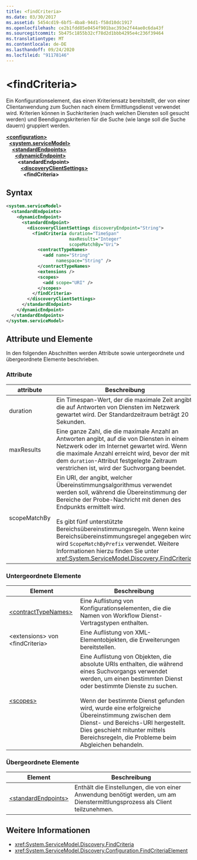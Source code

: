 ```yaml
---
title: <findCriteria>
ms.date: 03/30/2017
ms.assetid: 5454cd19-6bf5-4ba8-94d1-f58d10dc1917
ms.openlocfilehash: ce2b1fdd85e0454f901bac393e2f44ae0c6da43f
ms.sourcegitcommit: 5b475c1855b32cf78d2d1bbb4295e4c236f39464
ms.translationtype: MT
ms.contentlocale: de-DE
ms.lasthandoff: 09/24/2020
ms.locfileid: "91178146"
---
```

# \<findCriteria>

Ein Konfigurationselement, das einen Kriteriensatz bereitstellt, der von einer Clientanwendung zum Suchen nach einem Ermittlungsdienst verwendet wird. Kriterien können in Suchkriterien (nach welchen Diensten soll gesucht werden) und Beendigungskriterien für die Suche (wie lange soll die Suche dauern) gruppiert werden.  
  
[**\<configuration>**](../configuration-element.md)\
&nbsp;&nbsp;[**\<system.serviceModel>**](system-servicemodel.md)\
&nbsp;&nbsp;&nbsp;&nbsp;[**\<standardEndpoints>**](standardendpoints.md)\
&nbsp;&nbsp;&nbsp;&nbsp;&nbsp;&nbsp;[**\<dynamicEndpoint>**](dynamicendpoint.md)\
&nbsp;&nbsp;&nbsp;&nbsp;&nbsp;&nbsp;&nbsp;&nbsp;**\<standardEndpoint>**\
&nbsp;&nbsp;&nbsp;&nbsp;&nbsp;&nbsp;&nbsp;&nbsp;&nbsp;&nbsp;[**\<discoveryClientSettings>**](discoveryclientsettings.md)\
&nbsp;&nbsp;&nbsp;&nbsp;&nbsp;&nbsp;&nbsp;&nbsp;&nbsp;&nbsp;&nbsp;&nbsp;**\<findCriteria>**  
  
## <a name="syntax"></a>Syntax  
  
```xml  
<system.serviceModel>
  <standardEndpoints>
    <dynamicEndpoint>
      <standardEndpoint>
        <discoveryClientSettings discoveryEndpoint="String">
          <findCriteria duration="TimeSpan"
                        maxResults="Integer"
                        scopeMatchBy="Uri">
            <contractTypeNames>
              <add name="String"
                   namespace="String" />
            </contractTypeNames>
            <extensions />
            <scopes>
              <add scope="URI" />
            </scopes>
          </findCriteria>
        </discoveryClientSettings>
      </standardEndpoint>
    </dynamicEndpoint>
  </standardEndpoints>
</system.serviceModel>
```  
  
## <a name="attributes-and-elements"></a>Attribute und Elemente  

 In den folgenden Abschnitten werden Attribute sowie untergeordnete und übergeordnete Elemente beschrieben.  
  
### <a name="attributes"></a>Attribute  
  
|attribute|Beschreibung|  
|---------------|-----------------|  
|duration|Ein Timespan-Wert, der die maximale Zeit angibt, die auf Antworten von Diensten im Netzwerk gewartet wird. Der Standardzeitraum beträgt 20 Sekunden.|  
|maxResults|Eine ganze Zahl, die die maximale Anzahl an Antworten angibt, auf die von Diensten in einem Netzwerk oder im Internet gewartet wird. Wenn die maximale Anzahl erreicht wird, bevor der mit dem `duration`-Attribut festgelegte Zeitraum verstrichen ist, wird der Suchvorgang beendet.|  
|scopeMatchBy|Ein URI, der angibt, welcher Übereinstimmungsalgorithmus verwendet werden soll, während die Übereinstimmung der Bereiche der Probe-Nachricht mit denen des Endpunkts ermittelt wird.<br /><br /> Es gibt fünf unterstützte Bereichsübereinstimmungsregeln. Wenn keine Bereichsübereinstimmungsregel angegeben wird, wird `ScopeMatchByPrefix` verwendet. Weitere Informationen hierzu finden Sie unter <xref:System.ServiceModel.Discovery.FindCriteria>.|  
  
### <a name="child-elements"></a>Untergeordnete Elemente  
  
|Element|Beschreibung|  
|-------------|-----------------|  
|[\<contractTypeNames>](contracttypenames.md)|Eine Auflistung von Konfigurationselementen, die die Namen von Workflow Dienst-Vertragstypen enthalten.|  
|\<extensions> von \<findCriteria>|Eine Auflistung von XML-Elementobjekten, die Erweiterungen bereitstellen.|  
|[\<scopes>](scopes.md)|Eine Auflistung von Objekten, die absolute URIs enthalten, die während eines Suchvorgangs verwendet werden, um einen bestimmten Dienst oder bestimmte Dienste zu suchen.<br /><br /> Wenn der bestimmte Dienst gefunden wird, wurde eine erfolgreiche Übereinstimmung zwischen dem Dienst- und Bereichs-URI hergestellt. Dies geschieht mitunter mittels Bereichsregeln, die Probleme beim Abgleichen behandeln.|  
  
### <a name="parent-elements"></a>Übergeordnete Elemente  
  
|Element|Beschreibung|  
|-------------|-----------------|  
|[\<standardEndpoints>](standardendpoints.md)|Enthält die Einstellungen, die von einer Anwendung benötigt werden, um am Dienstermittlungsprozess als Client teilzunehmen.|  
  
## <a name="see-also"></a>Weitere Informationen

- <xref:System.ServiceModel.Discovery.FindCriteria>
- <xref:System.ServiceModel.Discovery.Configuration.FindCriteriaElement>
